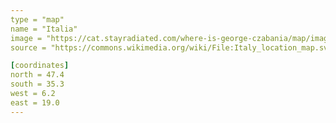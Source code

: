 ```yaml
---
type = "map"
name = "Italia"
image = "https://cat.stayradiated.com/where-is-george-czabania/map/image/italia.svg"
source = "https://commons.wikimedia.org/wiki/File:Italy_location_map.svg"

[coordinates]
north = 47.4
south = 35.3
west = 6.2
east = 19.0
---
```

